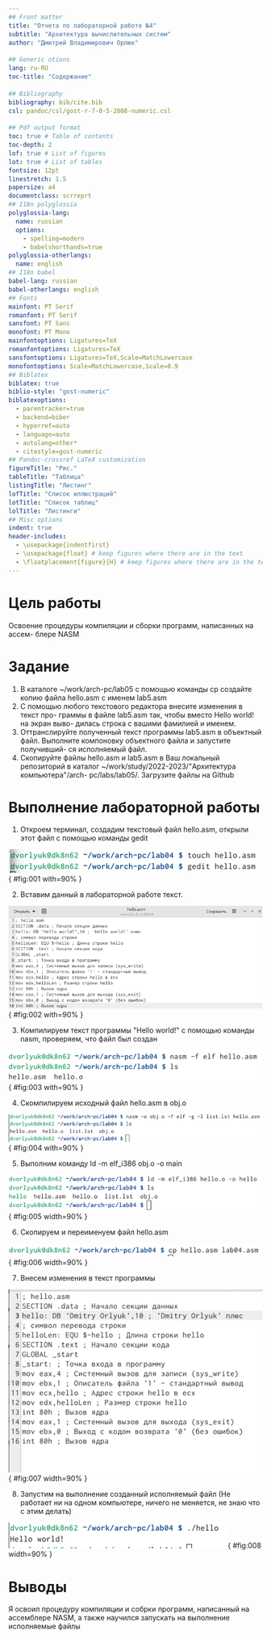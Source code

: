 ```yaml
---
## Front matter
title: "Отчета по лабораторной работе №4"
subtitle: "Архитектура вычислительных систем"
author: "Дмитрий Владимирович Орлюк"

## Generic otions
lang: ru-RU
toc-title: "Содержание"

## Bibliography
bibliography: bib/cite.bib
csl: pandoc/csl/gost-r-7-0-5-2008-numeric.csl

## Pdf output format
toc: true # Table of contents
toc-depth: 2
lof: true # List of figures
lot: true # List of tables
fontsize: 12pt
linestretch: 1.5
papersize: a4
documentclass: scrreprt
## I18n polyglossia
polyglossia-lang:
  name: russian
  options:
	- spelling=modern
	- babelshorthands=true
polyglossia-otherlangs:
  name: english
## I18n babel
babel-lang: russian
babel-otherlangs: english
## Fonts
mainfont: PT Serif
romanfont: PT Serif
sansfont: PT Sans
monofont: PT Mono
mainfontoptions: Ligatures=TeX
romanfontoptions: Ligatures=TeX
sansfontoptions: Ligatures=TeX,Scale=MatchLowercase
monofontoptions: Scale=MatchLowercase,Scale=0.9
## Biblatex
biblatex: true
biblio-style: "gost-numeric"
biblatexoptions:
  - parentracker=true
  - backend=biber
  - hyperref=auto
  - language=auto
  - autolang=other*
  - citestyle=gost-numeric
## Pandoc-crossref LaTeX customization
figureTitle: "Рис."
tableTitle: "Таблица"
listingTitle: "Листинг"
lofTitle: "Список иллюстраций"
lotTitle: "Список таблиц"
lolTitle: "Листинги"
## Misc options
indent: true
header-includes:
  - \usepackage{indentfirst}
  - \usepackage{float} # keep figures where there are in the text
  - \floatplacement{figure}{H} # keep figures where there are in the text
---
```


# Цель работы

Освоение процедуры компиляции и сборки программ, написанных на ассем-
блере NASM

# Задание

1. В каталоге ~/work/arch-pc/lab05 с помощью команды cp создайте копию
файла hello.asm с именем lab5.asm
2. С помощью любого текстового редактора внесите изменения в текст про-
граммы в файле lab5.asm так, чтобы вместо Hello world! на экран выво-
дилась строка с вашими фамилией и именем.
3. Оттранслируйте полученный текст программы lab5.asm в объектный
файл. Выполните компоновку объектного файла и запустите получивший-
ся исполняемый файл.
4. Скопируйте файлы hello.asm и lab5.asm в Ваш локальный репозиторий
в каталог ~/work/study/2022-2023/"Архитектура компьютера"/arch-
pc/labs/lab05/. Загрузите файлы на Github

# Выполнение лабораторной работы
1. Откроем терминал, создадим текстовый файл hello.asm, открыли этот файл с помощью команды gedit

![Создали текстовый файл, открыли](image/1.png){ #fig:001 with=90% }

2. Вставим данный в лабораторной работе текст.

![Вставка нужного текста](image/2.png){ #fig:002 with=90% }

3. Компилируем текст программы "Hello world!" с помощью команды nasm, проверяем, что файл был создан

![Компилируем текст команды](image/3.png){ #fig:003 with=90% }

4. Скомпилируем исходный файл hello.asm в obj.o

![Компиляция исходного файла](image/4.png){ #fig:004 with=90% }

5. Выполним команду ld -m elf_i386 obj.o -o main

![Выполнение команды](image/5.png){ #fig:005 width=90% }

6. Скопируем и переименуем файл hello.asm

![Копирование файла](image/6.png){ #fig:006 width=90% }

7. Внесем изменения в текст программы

![Внесение изменений в файл](image/7.png){ #fig:007 width=90% }

8. Запустим на выполнение созданный исполняемый файл (Не работает ни на одном компьютере, ничего не меняется, не знаю что с этим делать)

![Запуск файла](image/8.png){ #fig:008 width=90% }

# Выводы

Я освоил процедуру компиляции и собрки программ, написанный на ассемблере NASM, а также научился запускать на выполнение исполняемые файлы
